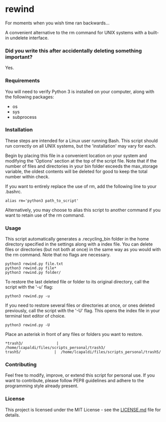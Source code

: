 # rewind

For moments when you wish time ran backwards...

A convenient alternative to the rm command for UNIX systems with a built-in undelete interface.

### Did you write this after accidentally deleting something important?

Yes.

### Requirements

You will need to verify Python 3 is installed on your computer, along with the following packages:
* os
* sys
* subprocess

### Installation

These steps are intended for a Linux user running Bash. This script should run correctly on all UNIX systems, but the 'installation' may vary for each.

Begin by placing this file in a convenient location on your system and modifying the 'Options' section at the top of the script file. Note that if the number of files and directories in your bin folder exceeds the max_storage variable, the oldest contents will be deleted for good to keep the total number within check.

If you want to entirely replace the use of rm, add the following line to your .bashrc.

```
alias rm='python3 path_to_script'
```

Alternatively, you may choose to alias this script to another command if you want to retain use of the rm command.

### Usage

This script automatically generates a .recycling_bin folder in the home directory specified in the settings along with a index file. You can delete files or directories (but not both at once) in the same way as you would with the rm command. Note that no flags are necessary.

```
python3 rewind.py file.txt
python3 rewind.py file*
python3 rewind.py folder/
```

To restore the last deleted file or folder to its original directory, call the script with the '-u' flag:

```
python3 rewind.py -u
```

If you need to restore several files or directories at once, or ones deleted previously, call the script with the '-U' flag. This opens the index file in your terminal text editor of choice.

```
python3 rewind.py -U
```

Place an asterisk in front of any files or folders you want to restore.

```
*trash3/               |  /home/lcapaldi/files/scripts_personal/trash3/
trash5/               |  /home/lcapaldi/files/scripts_personal/trash5/
```

### Contributing

Feel free to modify, improve, or extend this script for personal use. If you want to contribute, please follow PEP8 guidelines and adhere to the programming style already present.

### License

This project is licensed under the MIT License - see the [LICENSE.md](LICENSE.md) file for details.
